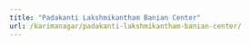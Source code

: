 ```yaml
---
title: "Padakanti Lakshmikantham Banian Center"
url: /karimanagar/padakanti-lakshmikantham-banian-center/
---
```

